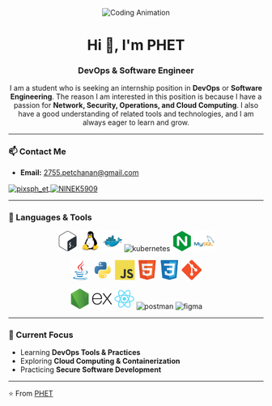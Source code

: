 <p align="center">
  <img src="https://lottie.host/embed/e1aac0bd-8c83-4bb1-8371-2c0bb624c858/OCNTfZRwx3.lottie" width="400" alt="Coding Animation">
</p>

<h1 align="center">Hi 👋, I'm PHET</h1>
<h3 align="center">DevOps & Software Engineer </h3>
<p align="center">
I am a student who is seeking an internship position in <b>DevOps</b> or <b>Software Engineering</b>.  
The reason I am interested in this position is because I have a passion for <b>Network, Security, Operations, and Cloud Computing</b>.  
I also have a good understanding of related tools and technologies, and I am always eager to learn and grow.
</p>

---

### 📫 Contact Me  
- **Email:** 2755.petchanan@gmail.com  

<p align="left">
<a href="https://instagram.com/pixsph_et" target="blank">
  <img align="center" src="https://raw.githubusercontent.com/rahuldkjain/github-profile-readme-generator/master/src/images/icons/Social/instagram.svg" alt="pixsph_et" height="30" width="40" />
</a>
<a href="https://discord.gg/NINEK5909" target="blank">
  <img align="center" src="https://raw.githubusercontent.com/rahuldkjain/github-profile-readme-generator/master/src/images/icons/Social/discord.svg" alt="NINEK5909" height="30" width="40" />
</a>
</p>

---

### 🚀 Languages & Tools

<p align="center">
  <!-- Row 1 -->
  <img src="https://raw.githubusercontent.com/devicons/devicon/master/icons/bash/bash-original.svg" alt="bash" width="40" height="40"/>
  <img src="https://raw.githubusercontent.com/devicons/devicon/master/icons/linux/linux-original.svg" alt="linux" width="40" height="40"/>
  <img src="https://raw.githubusercontent.com/devicons/devicon/master/icons/docker/docker-original.svg" alt="docker" width="40" height="40"/>
  <img src="https://www.vectorlogo.zone/logos/kubernetes/kubernetes-icon.svg" alt="kubernetes" width="40" height="40"/>
  <img src="https://raw.githubusercontent.com/devicons/devicon/master/icons/nginx/nginx-original.svg" alt="nginx" width="40" height="40"/>
  <img src="https://raw.githubusercontent.com/devicons/devicon/master/icons/mysql/mysql-original-wordmark.svg" alt="mysql" width="40" height="40"/>
</p>

<p align="center">
  <!-- Row 2 -->
  <img src="https://raw.githubusercontent.com/devicons/devicon/master/icons/java/java-original.svg" alt="java" width="40" height="40"/>
  <img src="https://raw.githubusercontent.com/devicons/devicon/master/icons/python/python-original.svg" alt="python" width="40" height="40"/>
  <img src="https://raw.githubusercontent.com/devicons/devicon/master/icons/javascript/javascript-original.svg" alt="javascript" width="40" height="40"/>
  <img src="https://raw.githubusercontent.com/devicons/devicon/master/icons/html5/html5-original.svg" alt="html5" width="40" height="40"/>
  <img src="https://raw.githubusercontent.com/devicons/devicon/master/icons/css3/css3-original.svg" alt="css3" width="40" height="40"/>
  <img src="https://raw.githubusercontent.com/devicons/devicon/master/icons/git/git-original.svg" alt="git" width="40" height="40"/>
</p>

<p align="center">
  <!-- Row 3 -->
  <img src="https://raw.githubusercontent.com/devicons/devicon/master/icons/nodejs/nodejs-original.svg" alt="nodejs" width="40" height="40"/>
  <img src="https://raw.githubusercontent.com/devicons/devicon/master/icons/express/express-original.svg" alt="express" width="40" height="40"/>
  <img src="https://raw.githubusercontent.com/devicons/devicon/master/icons/react/react-original.svg" alt="react" width="40" height="40"/>
  <img src="https://www.vectorlogo.zone/logos/getpostman/getpostman-icon.svg" alt="postman" width="40" height="40"/>
  <img src="https://www.vectorlogo.zone/logos/figma/figma-icon.svg" alt="figma" width="40" height="40"/>
</p>

---

### 🌱 Current Focus
- Learning **DevOps Tools & Practices**  
- Exploring **Cloud Computing & Containerization**  
- Practicing **Secure Software Development**

---

⭐️ From [PHET](https://github.com/pixsph-et)
